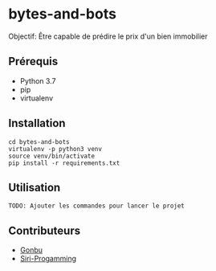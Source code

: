 # bytes-and-bots
Objectif: Être capable de prédire le prix d'un bien immobilier

## Prérequis
- Python 3.7
- pip
- virtualenv

## Installation
```shell
cd bytes-and-bots
virtualenv -p python3 venv
source venv/bin/activate
pip install -r requirements.txt
```

## Utilisation
```shell
TODO: Ajouter les commandes pour lancer le projet
```

## Contributeurs

- [Gonbu](https://github.com/Gonbu)
- [Siri-Progamming](https://github.com/Siri-Progamming)

